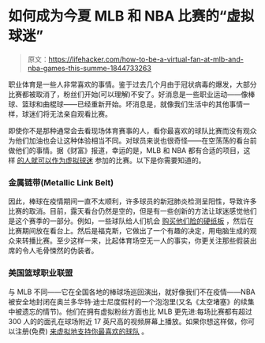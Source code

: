 # 如何成为今夏 MLB 和 NBA 比赛的“虚拟球迷”

> 原文：<https://lifehacker.com/how-to-be-a-virtual-fan-at-mlb-and-nba-games-this-summe-1844733263>

职业体育是一些人非常喜欢的事情。鉴于过去几个月由于冠状病毒的爆发，大部分比赛都被取消了，粉丝们开始(可以理解)不安了。好消息是一些职业运动——像棒球、篮球和曲棍球——已经重新开始。坏消息是，就像我们生活中的其他事情一样，球迷们将无法亲自观看比赛。



即使你不是那种通常会去看现场体育赛事的人，看你最喜欢的球队比赛而没有观众为他们加油也会让这种体验相当不同。对球员来说也很奇怪——在空荡荡的看台前做他们的事情。据《财富》报道，幸运的是，MLB 和 NBA 都有合适的项目，这样 [的人就可以作为虚拟球迷](https://fortune.com/2020/08/12/virtual-fans-cutouts-sports-social-distancing-nba-mlb-nhl/) 参加的比赛。以下是你需要知道的。

### 金属链带(Metallic Link Belt)

因此，棒球在疫情期间一直不太顺利，许多球员的新冠肺炎检测呈阳性，导致许多比赛的取消。目前，露天看台仍然是空的，但是有一些创新的方法让球迷感觉他们是这个赛季的一部分。例如，一些球队给人们机会 [购买他们脸的硬纸板](https://www.newsday.com/sports/baseball/mets/mlb-cardboard-cutout-fan-program-prices-1.46903145) ，然后在比赛期间放在看台上。然后是福克斯，它做出了一个有趣的决定，用电脑生成的观众来转播比赛。至少这样一来，比起体育场空无一人的事实，你更关注那些假装出席的令人毛骨悚然的伪装者。

### 美国篮球职业联盟

与 MLB 不同——它在全国各地的棒球场巡回演出，就好像我们不在疫情——NBA 被安全地封闭在奥兰多华特·迪士尼度假村的一个泡泡里(又名《太空堵塞》的续集中被遗忘的情节)。他们在拥有虚拟粉丝方面也比 MLB 更先进:每场比赛都有超过 300 人的的面孔在球场附近 17 英尺高的视频屏幕上播放。如果你想这样做，你可以注册(免费) [来虚拟地支持你最喜欢的球队](https://fanbuzz.com/nba/nba-virtual-fans/) 。
